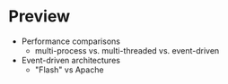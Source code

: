 # Preview
- Performance comparisons
	- multi-process vs. multi-threaded vs. event-driven
- Event-driven architectures
	- "Flash" vs Apache